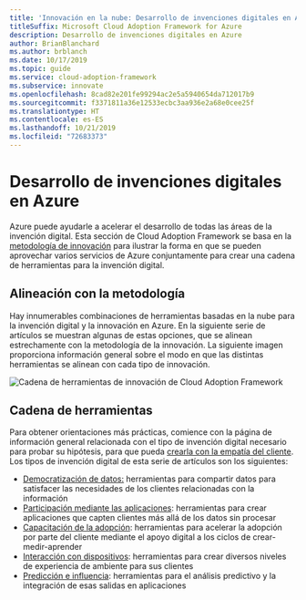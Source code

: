```yaml
---
title: 'Innovación en la nube: Desarrollo de invenciones digitales en Azure'
titleSuffix: Microsoft Cloud Adoption Framework for Azure
description: Desarrollo de invenciones digitales en Azure
author: BrianBlanchard
ms.author: brblanch
ms.date: 10/17/2019
ms.topic: guide
ms.service: cloud-adoption-framework
ms.subservice: innovate
ms.openlocfilehash: 8cad82e201fe99294ac2e5a5940654da712017b9
ms.sourcegitcommit: f3371811a36e12533ecbc3aa936e2a68e0cee25f
ms.translationtype: HT
ms.contentlocale: es-ES
ms.lasthandoff: 10/21/2019
ms.locfileid: "72683373"
---
```

# <a name="developing-digital-inventions-in-azure"></a>Desarrollo de invenciones digitales en Azure

Azure puede ayudarle a acelerar el desarrollo de todas las áreas de la invención digital. Esta sección de Cloud Adoption Framework se basa en la [metodología de innovación](../considerations/index.md) para ilustrar la forma en que se pueden aprovechar varios servicios de Azure conjuntamente para crear una cadena de herramientas para la invención digital.

## <a name="alignment-to-the-methodology"></a>Alineación con la metodología

Hay innumerables combinaciones de herramientas basadas en la nube para la invención digital y la innovación en Azure. En la siguiente serie de artículos se muestran algunas de estas opciones, que se alinean estrechamente con la metodología de la innovación. La siguiente imagen proporciona información general sobre el modo en que las distintas herramientas se alinean con cada tipo de innovación.

![Cadena de herramientas de innovación de Cloud Adoption Framework](../../_images/innovate/innovate-toolchain.png)

## <a name="toolchain"></a>Cadena de herramientas

Para obtener orientaciones más prácticas, comience con la página de información general relacionada con el tipo de invención digital necesario para probar su hipótesis, para que pueda [crearla con la empatía del cliente](../considerations/build.md). Los tipos de invención digital de esta serie de artículos son los siguientes:

- [Democratización de datos:](./data.md) herramientas para compartir datos para satisfacer las necesidades de los clientes relacionadas con la información
- [Participación mediante las aplicaciones](./apps.md): herramientas para crear aplicaciones que capten clientes más allá de los datos sin procesar
- [Capacitación de la adopción](./ci-cd.md): herramientas para acelerar la adopción por parte del cliente mediante el apoyo digital a los ciclos de crear-medir-aprender
- [Interacción con dispositivos](./devices.md): herramientas para crear diversos niveles de experiencia de ambiente para sus clientes
- [Predicción e influencia](./predict.md): herramientas para el análisis predictivo y la integración de esas salidas en aplicaciones
